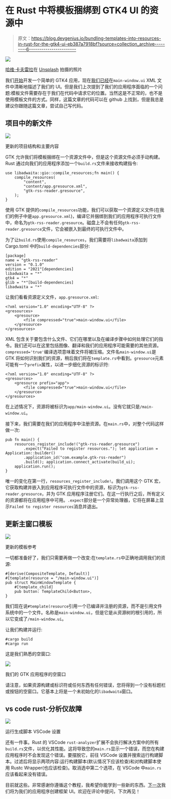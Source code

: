 # 在 Rust 中将模板捆绑到 GTK4 UI 的资源中

> 原文：<https://blog.devgenius.io/bundling-templates-into-resources-in-rust-for-the-gtk4-ui-eb387a7918bf?source=collection_archive---------6----------------------->

![](img/8d0f359f9cba151c5b94839444b1653d.png)

[哈维·卡夫雷拉](https://unsplash.com/@xavi_cabrera?utm_source=medium&utm_medium=referral)在 [Unsplash](https://unsplash.com?utm_source=medium&utm_medium=referral) 拍摄的照片

我们[开始](/initial-setup-for-a-gtk4-app-with-libadwaita-in-rust-using-vscode-b6f8c127a75e)开发一个简单的 GTK4 应用，现在[我们已经](/using-template-files-in-rust-for-a-gtk4-libadwaita-ui-8322694cbc3c)在`main-window.ui` XML 文件中清晰地描述了我们的 UI。但是我们上次提到了我们的应用程序面临的一个问题:模板文件需要存在于我们在代码中请求它的位置。当然这是不正常的，也不是使用模板文件的方式。同样，这篇文章的代码可以在 github 上找到，但是我总是建议你跟随这篇文章，尝试自己写代码。

## 项目中的新文件

![](img/20630a8e63903537c06043cf1bbbe0c2.png)

更新的项目结构和主要内容

GTK 允许我们将模板捆绑在一个资源文件中，但是这个资源文件必须手动构建。Rust 通过向我们的应用程序添加一个`build.rs`文件来接收构建指令:

```
use libadwaita::gio::compile_resources;fn main() {
    compile_resources(
        "content",
        "content/app.gresource.xml",
        "gtk-rss-reader.gresource",
    );
}
```

使用 GTK 提供的`compile_resources`功能，我们可以获取一个资源定义文件(在我们的例子中是`app.gresource.xml`)，编译它并捆绑到我们的应用程序可执行文件中，命名为`gtk-rss-reader.gresource`。磁盘上不会有任何`gtk-rss-reader.gresource`文件，它会被嵌入到最终的可执行文件中。

为了让`build.rs`使用`compile_resources`，我们需要将`libadwaita`添加到 Cargo.toml 中的`build-dependencies`部分:

```
[package]
name = "gtk-rss-reader"
version = "0.1.0"
edition = "2021"[dependencies]
libadwaita = "*"
gtk4 = "*"
glib = "*"[build-dependencies]
libadwaita = "*"
```

让我们看看资源定义文件，`app.gresource.xml`:

```
<?xml version="1.0" encoding="UTF-8" ?>
<gresources>
    <gresource>
        <file compressed="true">main-window.ui</file>
    </gresource>
</gresources>
```

XML 包含关于要包含什么文件、它们在哪里以及在编译步骤中如何处理它们的指令。我们还可以在这里包括图像、翻译和我们的应用程序可能需要的其他资源。`compressed='true'`编译选项意味着文件将被压缩。文件名`main-window.ui`是 GTK 将如何识别我们的资源，稍后我们将在`template.rs`中看到。`gresource`元素可能有一个`prefix`属性，以进一步细化资源的标识符:

```
<?xml version="1.0" encoding="UTF-8" ?>
<gresources>
    <gresource prefix="app">
        <file compressed="true">main-window.ui</file>
    </gresource>
</gresources>
```

在上述情况下，资源将被标识为`app/main-window.ui`。没有它就只是`/main-window.ui`。

接下来，我们需要在我们的应用程序中注册资源。在`main.rs`中，对整个代码这样做一次:

```
pub fn main() {
    resources_register_include!("gtk-rss-reader.gresource")
        .expect("Failed to register resources."); let application = Application::builder()
        .application_id("com.example.gtk-rss-reader")
        .build(); application.connect_activate(build_ui);
    application.run();
}
```

唯一的变化在第一行，`resources_register_include!`。我们调用这个 GTK 宏，它获取构建并嵌入到应用程序可执行文件中的资源，标识为`gtk-rss-reader.gresource`，并为 GTK 应用程序注册它们。在这一行执行之后，所有定义的资源都将在应用程序中可用。`.expect`部分是一个异常处理器，它将在屏幕上显示`Failed to register resources`消息并退出。

## 更新主窗口模板

![](img/53a9ee61b7342080a39244c82dffc3dd.png)

更新的模板参考

一切都准备好了，我们只需要再做一个改变:在`template.rs`中正确地调用我们的资源:

```
#[derive(CompositeTemplate, Default)]
#[template(resource = "/main-window.ui")]
pub struct MainWindowTemplate {
    #[template_child]
    pub button: TemplateChild<Button>,
}
```

我们现在说`#template(resource`引用一个已编译并注册的资源，而不是引用文件系统中的一个文件。名称是`main-window.ui`，但是它是从资源树的根引用的，所以它变成了`/main-window.ui`。

让我们构建并运行:

```
#cargo build
#cargo run
```

这是我们熟悉的空窗口:

![](img/bcb3e77defa0f813eb95a304a3d3bdf4.png)

我们的 GTK 应用程序的空窗口

请注意，如果资源构建或标识符或任何东西有任何错误，您将得到一个没有标题栏或按钮的空窗口。它基本上将是一个未初始化的`libadwaita`窗口。

## vs code rust-分析仪故障

![](img/2ecb78688aa86cc0b6891d2f3477e27e.png)

运行生成脚本 VSCode 设置

还有一件事。Rust 的 VSCode `rust-analyzer`扩展不会执行解决方案中的所有`build.rs`文件，以优化其性能。这将导致您的`main.rs`显示一个错误，而您在构建应用程序时不会发现这个错误。要摆脱它，前往 VSCode 设置并搜索运行构建脚本。过滤后将显示两项内容:运行构建脚本(默认情况下应该检查)和对构建脚本使用 Rustc Wrapper(也应该检查)。取消选中第二个选项，在 VSCode 中`main.rs`应该看起来没有错误。

目前就这些。非常感谢你遵循这个教程，我希望你能学到一些新的东西。[下一次](/using-the-libadwaita-leaflet-widget-for-a-responsive-gtk4-ui-in-rust-73bbc2f4025)我们将为我们的应用程序创建框架 UI。欢迎在评论中提问，下次再见！